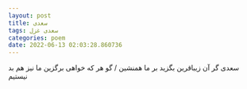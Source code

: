 ```yaml
---
layout: post
title: سعدی
tags: سعدی غزل
categories: poem
date: 2022-06-13 02:03:28.860736
---
```


سعدی گر آن زیباقرین بگزید بر ما همنشین / گو هر که خواهی برگزین ما نیز هم بد نیستیم